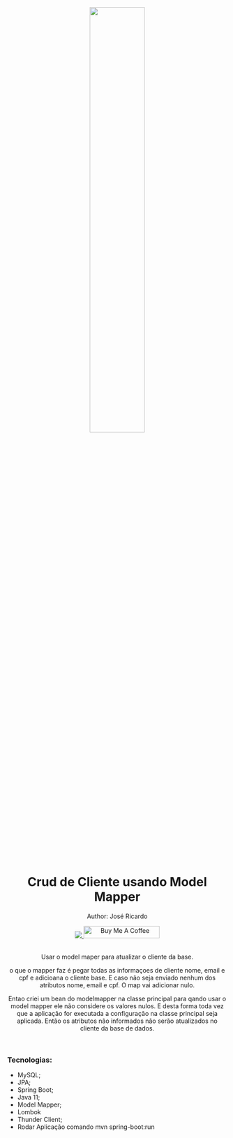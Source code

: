 <div align="center">
  <img src="https://uoledtech.com.br/hubfs/Imported_Blog_Media/20943526-scaled-1.jpg" width="50%">
  <h1 style="border-bottom:none">Crud de Cliente usando Model Mapper</h1>
  <p>Author: José Ricardo</p>
  
  
  <a href="https://www.linkedin.com/in/ze-ricardo/">
     <img src="https://img.shields.io/badge/LinkedIn-0077B5?style=for-the-badge&logo=linkedin&logoColor=white">
  </a>
    <a href="https://www.buymeacoffee.com/codeandmusic" target="_blank"><img src="https://cdn.buymeacoffee.com/buttons/default-orange.png" alt="Buy Me A Coffee" height="28" width="174"></a>
  
  <br>
  <br>
  <p>Usar o model maper para atualizar o cliente da base.

  o que o mapper faz é pegar todas as informaçoes de cliente nome, email e cpf e adicioana o cliente base.
  E caso não seja enviado nenhum dos atributos nome, email e cpf.
  O map vai adicionar nulo.

  Entao criei um bean do modelmapper na classe principal para qando usar o model mapper ele não considere os valores nulos.
  E desta forma toda vez que a aplicação for executada a configuração na classe principal seja aplicada.
  Então os atributos não informados não serão atualizados no cliente da base de dados.</p>
  <br>
  <div align="justify">
  <h3>Tecnologias:</h3>
  
   + MySQL;
   + JPA;
   + Spring Boot;
   + Java 11;
   + Model Mapper;
   + Lombok
   + Thunder Client;
   + Rodar Aplicação comando mvn spring-boot:run

  </div>
</div>
